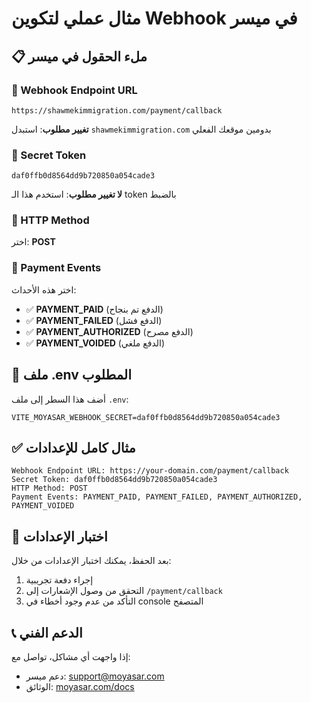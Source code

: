 # مثال عملي لتكوين Webhook في ميسر

## 📋 ملء الحقول في ميسر

### 🔗 Webhook Endpoint URL
```
https://shawmekimmigration.com/payment/callback
```
**تغيير مطلوب**: استبدل `shawmekimmigration.com` بدومين موقعك الفعلي

### 🔐 Secret Token
```
daf0ffb0d8564dd9b720850a054cade3
```
**لا تغيير مطلوب**: استخدم هذا الـ token بالضبط

### 📡 HTTP Method
اختر: **POST**

### 🎯 Payment Events
اختر هذه الأحداث:
- ✅ **PAYMENT_PAID** (الدفع تم بنجاح)
- ✅ **PAYMENT_FAILED** (الدفع فشل)
- ✅ **PAYMENT_AUTHORIZED** (الدفع مصرح)
- ✅ **PAYMENT_VOIDED** (الدفع ملغي)

## 📝 ملف .env المطلوب

أضف هذا السطر إلى ملف `.env`:
```env
VITE_MOYASAR_WEBHOOK_SECRET=daf0ffb0d8564dd9b720850a054cade3
```

## ✅ مثال كامل للإعدادات

```
Webhook Endpoint URL: https://your-domain.com/payment/callback
Secret Token: daf0ffb0d8564dd9b720850a054cade3
HTTP Method: POST
Payment Events: PAYMENT_PAID, PAYMENT_FAILED, PAYMENT_AUTHORIZED, PAYMENT_VOIDED
```

## 🚀 اختبار الإعدادات

بعد الحفظ، يمكنك اختبار الإعدادات من خلال:
1. إجراء دفعة تجريبية
2. التحقق من وصول الإشعارات إلى `/payment/callback`
3. التأكد من عدم وجود أخطاء في console المتصفح

## 📞 الدعم الفني

إذا واجهت أي مشاكل، تواصل مع:
- دعم ميسر: [support@moyasar.com](mailto:support@moyasar.com)
- الوثائق: [moyasar.com/docs](https://moyasar.com/docs) 